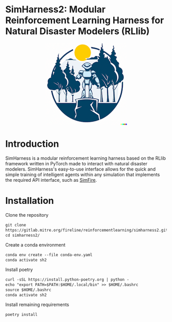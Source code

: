 # SimHarness2: Modular Reinforcement Learning Harness for Natural Disaster Modelers (RLlib)

<figure>
    <p align="center">
        <p align="center">
            <img src="assets/icons/simharness2-dalle.png">
        </p>
</figure>


# Introduction

SimHarness is a modular reinforcement learning harness based on the RLlib framework written in PyTorch made to interact with natural disaster modelers.
SimHarness's easy-to-use interface allows for the quick and simple training of intelligent agents within any simulation that implements the required API interface, such as [SimFire](https://gitlab.mitre.org/fireline/simfire).

# Installation
Clone the repository

```shell
git clone https://gitlab.mitre.org/fireline/reinforcementlearning/simharness2.git
cd simharness2/
```

Create a conda environment

```shell
conda env create --file conda-env.yaml
conda activate sh2
```

Install poetry

```shell
curl -sSL https://install.python-poetry.org | python -
echo "export PATH=$PATH:$HOME/.local/bin" >> $HOME/.bashrc
source $HOME/.bashrc
conda activate sh2
```

Install remaining requirements

```shell
poetry install
```
